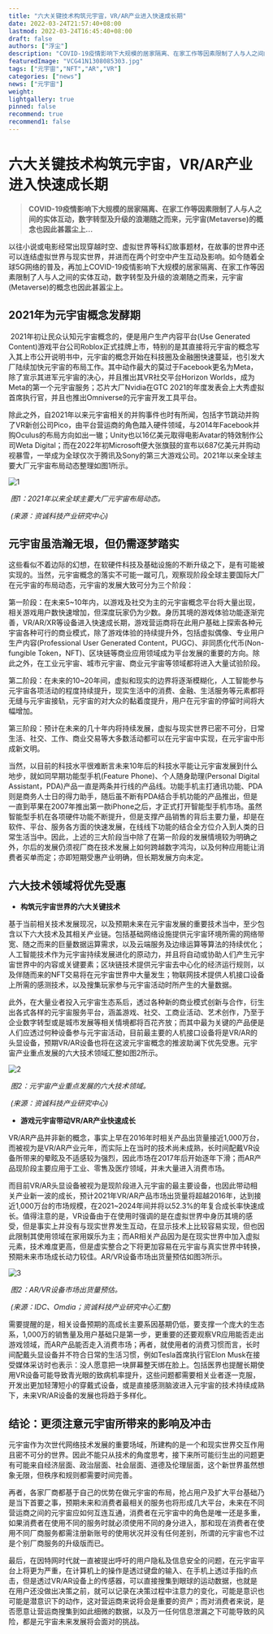 ```yaml
---
title: "六大关键技术构筑元宇宙，VR/AR产业进入快速成长期"
date: 2022-03-24T21:57:40+08:00
lastmod: 2022-03-24T16:45:40+08:00
draft: false
authors: ["浮尘"]
description: "COVID-19疫情影响下大规模的居家隔离、在家工作等因素限制了人与人之间的实体互动，数字转型及升级的浪潮随之而来，元宇宙(Metaverse)的概念也因此甚嚣尘上…"
featuredImage: "VCG41N1308085303.jpg"
tags: ["元宇宙","NFT","AR","VR"]
categories: ["news"]
news: ["元宇宙"]
weight: 
lightgallery: true
pinned: false
recommend: true
recommend1: false
---
```


# 六大关键技术构筑元宇宙，VR/AR产业进入快速成长期



> **COVID-19疫情影响下大规模的居家隔离、在家工作等因素限制了人与人之间的实体互动，数字转型及升级的浪潮随之而来，元宇宙(Metaverse)的概念也因此甚嚣尘上…**



​     以往小说或电影经常出现穿越时空、虚拟世界等科幻故事题材，在故事的世界中还可以连结虚拟世界与现实世界，并进而在两个时空中产生互动及影响。如今随着全球5G网络的普及，再加上COVID-19疫情影响下大规模的居家隔离、在家工作等因素限制了人与人之间的实体互动，数字转型及升级的浪潮随之而来，元宇宙(Metaverse)的概念也因此甚嚣尘上。



## 2021年为元宇宙概念发酵期

​     2021年初让民众认知元宇宙概念的，便是用户生产内容平台(Use Generated Content)游戏平台公司Roblox正式挂牌上市，特别的是其直接将元宇宙的概念写入其上市公开说明书中，元宇宙的概念开始在科技圈及金融圈快速蔓延，也引发大厂陆续加快元宇宙的布局工作。其中动作最大的莫过于Facebook更名为Meta，除了宣示其进军元宇宙的决心，并且推出其VR社交平台Horizon Worlds，成为Meta的第一个元宇宙服务；芯片大厂Nvidia在GTC 2021的年度发表会上大秀虚拟首席执行官，并且也推出Omniverse的元宇宙开发工具平台。

​     除此之外，自2021年以来元宇宙相关的并购事件也时有所闻，包括字节跳动并购了VR新创公司Pico，由平台营运商的角色踏入硬件领域，与2014年Facebook并购Oculus的布局方向如出一辙；Unity也以16亿美元取得电影Avatar的特效制作公司Weta Digital；而在2022年初Microsoft便大张旗鼓的宣布以687亿美元并购动视暴雪，一举成为全球仅次于腾讯及Sony的第三大游戏公司。2021年以来全球主要大厂元宇宙布局动态整理如图1所示。

![1](339ea2069d1634223604e26a9dec5c03.jpg)

​                                                                   *图1：2021年以来全球主要大厂元宇宙布局动态。*

​                                                                                *(来源：资诚科技产业研究中心)*

## 元宇宙虽浩瀚无垠，但仍需逐梦踏实

​     这些看似不着边际的幻想，在软硬件科技及基础设施的不断升级之下，是有可能被实现的。当然，元宇宙概念的落实不可能一蹴可几，观察现阶段全球主要国际大厂在元宇宙的布局动态，元宇宙的发展大致可分为三个阶段：

​     第一阶段：在未来5~10年内，以游戏及社交为主的元宇宙概念平台将大量出现，相关游戏用户数快速增加，但深度玩家仍为少数。身历其境的游戏体验功能逐渐完善，VR/AR/XR等设备进入快速成长期，游戏营运商将在此用户基础上探索各种元宇宙各种可行的商业模式，除了游戏体验的持续提升外，包括虚拟偶像、专业用户生产内容(Professional User Generated Content，PUGC)、非同质化代币(Non-fungible Token，NFT)、区块链等商业应用领域成为平台发展的重要的方向。除此之外，在工业元宇宙、城市元宇宙、商业元宇宙等领域都将进入大量试验阶段。

​     第二阶段：在未来的10~20年间，虚拟和现实的边界将逐渐模糊化，人工智能参与元宇宙各项活动的程度持续提升，现实生活中的消费、金融、生活服务等元素都将无缝与元宇宙接轨，元宇宙的对大众的黏着度提升，用户在元宇宙的停留时间将大幅增加。

​     第三阶段：预计在未来的几十年内将持续发展，虚拟与现实世界已密不可分，日常生活、社交、工作、商业交易等大多数活动都可以在元宇宙中实现，在元宇宙中形成新文明。

​     当然，以目前的科技水平很难断言未来10年后的科技水平能让元宇宙发展到什么地步，就如同早期功能型手机(Feature Phone)、个人随身助理(Personal Digital Assistant，PDA)产品一直是两条并行线的产品线。功能手机主打通讯功能、PDA则是商务人士日的得力助手，随后虽不断有PDA结合手机功能的产品推出，但是一直到苹果在2007年推出第一款iPhone之后，才正式打开智能型手机市场。虽然智能型手机在各项硬件功能不断提升，但是支撑产品销售的背后主要力量，却是在软件、平台、服务各方面的快速发展，在线线下功能的结合全方位介入到人类的日常生活当中。因此，上述的三大阶段当中除了在第一阶段的发展情境较为明确之外，尔后的发展仍须视厂商在技术发展上如何跨越数字鸿沟，以及何种应用能让消费者买单而定；亦即短期受惠产业明确，但长期发展方向未定。

## 六大技术领域将优先受惠

- **构筑元宇宙世界的六大关键技术**

基于当前相关技术发展现况，以及预期未来在元宇宙发展的重要技术当中，至少包含以下六大技术及其相关产业链。包括基础网络设施提供元宇宙环境所需的网络带宽、随之而来的巨量数据运算需求，以及云端服务及边缘运算等算法的持续优化；人工智能技术作为元宇宙持续发展进化的原动力，并且将自动或协助人们产生元宇宙世界中的内容或关键要素；区块链技术提供元宇宙去中心化的经济运行规则，以及伴随而来的NFT交易将在元宇宙世界中大量发生；物联网技术提供人机接口设备上所需的感测技术，以及搜集玩家参与元宇宙活动时所产生的大量数据。

此外，在大量业者投入元宇宙生态系后，透过各种新的商业模式创新与合作，衍生出各式各样的元宇宙服务平台，涵盖游戏、社交、工商业活动、艺术创作，乃至于企业数字转型或是城市发展等相关情境都将百花齐放；而其中最为关键的产品便是人们应透过何种设备参与元宇宙活动，目前最主要的人机接口设备将是VR/AR的头显设备，预期VR/AR设备也将在这波元宇宙概念的推波助澜下优先受惠。元宇宙产业重点发展的六大技术领域汇整如图2所示。

![2](eb63fc41e0868cb182746fc05c111acf.jpg)

​                                                                       *图2：元宇宙产业重点发展的六大技术领域。*

​                                                                              *(来源：资诚科技产业研究中心)*

- **游戏元宇宙带动VR/AR产业快速成长**

VR/AR产品并非新的概念，事实上早在2016年时相关产品出货量接近1,000万台，而被视为是VR/AR产业元年，而实际上在当时的技术尚未成熟，长时间配戴VR设备所带来的晕眩及不适感较为强烈，因此市场在2017年后开始逐年下滑；而AR产品现阶段主要应用于工业、零售及医疗领域，并未大量进入消费市场。

而目前VR/AR头显设备被视为是现阶段进入元宇宙的最主要设备，也因此带动相关产业新一波的成长，预计2021年VR/AR产品市场出货量将超越2016年，达到接近1,000万台的市场规模，在2021~2024年间并将以52.3%的年复合成长率快速成长。值得注意的是，VR设备由于在使用时强调的是在虚拟世界中身历其境的感受，但是事实上并没有与现实世界发生互动，在显示技术上比较容易实现，但也因此限制其使用领域在家用娱乐为主；而AR相关产品因为是在现实世界中加入虚拟元素，技术难度更高，但是虚实整合之下将更加容易在元宇宙与真实世界中转换，预期未来市场成长动力较佳。AR/VR设备市场出货量预估如图3所示。

![3](ceabf8353aad87d7dfa9e76065584898.jpg)

​                                                                                          *图2：AR/VR设备市场出货量预估。*

​                                                                         *(来源：IDC、Omdia；资诚科技产业研究中心汇整)*

​     需要提醒的是，相关设备预期的高成长主要系因基期仍低，要支撑一个庞大的生态系，1,000万的销售量及用户基础只是第一步，更重要的还要观察VR应用能否走出游戏领域，而AR产品能否走入消费市场；再者，就使用者的消费习惯而言，长时间配戴头显设备并不符合日常的生活习惯，例如Tesla首席执行官Elon Musk在接受媒体采访时也表示：没人愿意把一块屏幕整天绑在脸上。包括医界也提醒长期使用VR设备可能导致青光眼的致病机率提升，这些问题都需要相关业者逐一克服，开发出更加轻薄短小的穿戴式设备，或是直接感测脑波进入元宇宙的技术持续成熟下，未来VR/AR设备的发展也将趋于多样化。

## 结论：更须注意元宇宙所带来的影响及冲击

​     元宇宙作为次世代网络技术发展的重要场域，所建构的是一个和现实世界交互作用且密不可分的世界。因此不能只从技术的角度思考，接下来所可能衍生出的问题更有可能来自经济层面、政治层面、社会层面、道德及伦理层面，这个新世界虽然想象无限，但秩序和规则都需要时间完善。

​     再者，各家厂商都基于自己的优势在做元宇宙的布局，抢占用户及扩大平台基础乃是当下首要之事，预期未来和消费者最相关的服务也将形成几大平台，未来在不同营运商之间的元宇宙应如何互连互通，消费者在元宇宙中的角色是唯一还是多重，如果消费者在使用不同的服务时就必须使用不同的身分进入，那和现在消费者在使用不同厂商服务都需注册新账号的使用状况并没有任何差别，所谓的元宇宙也不过是个别厂商服务的升级版而已。

​     最后，在因特网时代就一直被提出呼吁的用户隐私及信息安全的问题，在元宇宙平台上将更为严重，在计算机上的操作是透过键盘的输入、在手机上透过手指的点击，但是透过VR/AR设备上的传感器，可以直接搜集到眼球的运动数据，也就是在用户还没做出决策之前，就可以记录在决策过程中注意力的变化，可能是意识也可能是潜意识下的动作，这对营运商来说将会是重要的资产；而对消费者来说，是否愿意让营运商搜集到如此细微的数据，以及万一任何信息泄漏之下可能导致的风险，都是元宇宙未来发展将会面对的挑战。



